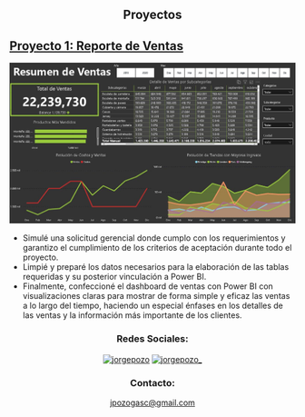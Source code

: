 

<h2 align="center">Proyectos</h2>


## [Proyecto 1: Reporte de Ventas](https://github.com/JorgeAnalyst/1) 

![](/imagen/Dashboard1.JPG)

* Simulé una solicitud gerencial donde cumplo con los requerimientos y garantizo el cumplimiento de los criterios de aceptación durante todo el proyecto.
* Limpié y preparé los datos necesarios para la elaboración de las tablas requeridas y su posterior vinculación a Power BI.
* Finalmente, confeccioné el dashboard de ventas con Power BI con visualizaciones claras para mostrar de forma simple y eficaz las ventas a lo largo del tiempo, haciendo un especial énfases en los detalles de las ventas y la información más importante de los clientes.



<h3 align="center">Redes Sociales:</h3>
<p align="center">
<a href="https://linkedin.com/in/jorgepozo" target="blank"><img align="center" src="https://raw.githubusercontent.com/rahuldkjain/github-profile-readme-generator/master/src/images/icons/Social/linked-in-alt.svg" alt="jorgepozo" height="30" width="40" /></a>
<a href="https://instagram.com/jorgepozo_" target="blank"><img align="center" src="https://raw.githubusercontent.com/rahuldkjain/github-profile-readme-generator/master/src/images/icons/Social/instagram.svg" alt="jorgepozo_" height="30" width="40" /></a>
</p>

<h3 align="center">Contacto:</h3>
<p align="center">
<a href="mailto:jpozogasc@gmail.com">jpozogasc@gmail.com</a>
</p>
